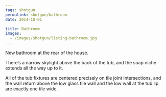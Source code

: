 ```yaml
---
tags: shotgun
permalink: shotgun/bathroom
date: 2014-10-01

title: Bathroom
images:
  - /images/shotgun/listing-bathroom.jpg
---
```

New bathroom at the rear of the house.

There’s a narrow skylight above the back of the tub, and the soap niche extends all the way up to it.

All of the tub fixtures are centered precisely on tile joint intersections, and the wall return above the low glass tile wall and the low wall at the tub lip are exactly one tile wide.